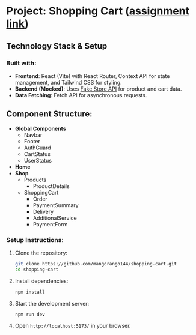# Project: Shopping Cart ([assignment link](https://www.theodinproject.com/lessons/node-path-react-new-shopping-cart))

## Technology Stack & Setup

### Built with:
- **Frontend**: React (Vite) with React Router, Context API for state management, and Tailwind CSS for styling.  
- **Backend (Mocked)**: Uses [Fake Store API](https://fakestoreapi.com/) for product and cart data.  
- **Data Fetching**: Fetch API for asynchronous requests.  

## Component Structure:

- **Global Components**  
  - Navbar  
  - Footer  
  - AuthGuard  
  - CartStatus  
  - UserStatus  
- **Home**  
- **Shop**  
  - Products  
    - ProductDetails  
  - ShoppingCart  
    - Order  
    - PaymentSummary  
    - Delivery  
    - AdditionalService  
    - PaymentForm 

### Setup Instructions:
1. Clone the repository:  
   ```sh
   git clone https://github.com/mangorango144/shopping-cart.git
   cd shopping-cart
   ```
2. Install dependencies:  
   ```sh
   npm install
   ```
3. Start the development server:  
   ```sh
   npm run dev
   ```
4. Open `http://localhost:5173/` in your browser.
